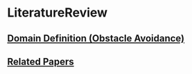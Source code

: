 # LiteratureReview
## [Domain Definition (Obstacle Avoidance)](./Obstacle%20Avoidance.md)
## [Related Papers](./Paper%20List.md)